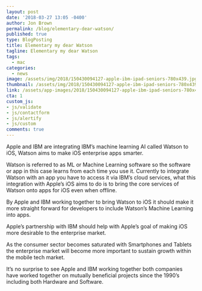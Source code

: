 ```yaml
---
layout: post
date: '2018-03-27 13:05 -0400'
author: Jon Brown
permalink: /blog/elementary-dear-watson/
published: true
type: BlogPosting
title: Elementary my dear Watson
tagline: Elementary my dear Watson
tags:
  - mac
categories:
  - news
image: /assets/img/2018/150430094127-apple-ibm-ipad-seniors-780x439.jpg
thumbnail: /assets/img/2018/150430094127-apple-ibm-ipad-seniors-780x439.jpg
link: /assets/app-images/2018/150430094127-apple-ibm-ipad-seniors-780x439.jpg
cta: 1
custom_js:
- js/validate
- js/contactform
- js/alertify
- js/custom
comments: true
---
```

Apple and IBM are integrating IBM’s machine learning AI called Watson to iOS, Watson aims to make iOS enterprise apps smarter.

Watson is referred to as ML or Machine Learning software so the software or app in this case learns from each time you use it. Currently to integrate Watson with an app you have to access it via IBM’s cloud services, what this integration with Apple’s iOS aims to do is to bring the core services of Watson onto apps for iOS even when offline.

By Apple and IBM working together to bring Watson to iOS it should make it more straight forward for developers to include Watson’s Machine Learning into apps.

Apple’s partnership with IBM should help with Apple’s goal of making iOS more desirable to the enterprise market.

As the consumer sector becomes saturated with Smartphones and Tablets the enterprise market will become more important to sustain growth within the mobile tech market.

It’s no surprise to see Apple and IBM working together both companies have worked together on mutually beneficial projects since the 1990’s including both Hardware and Software.
